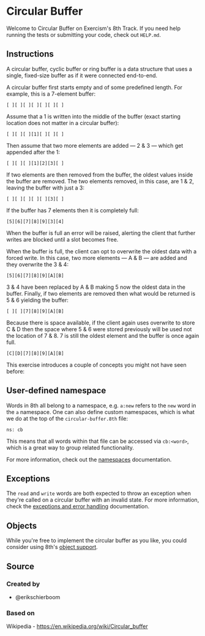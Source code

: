 # Circular Buffer

Welcome to Circular Buffer on Exercism's 8th Track.
If you need help running the tests or submitting your code, check out `HELP.md`.

## Instructions

A circular buffer, cyclic buffer or ring buffer is a data structure that uses a single, fixed-size buffer as if it were connected end-to-end.

A circular buffer first starts empty and of some predefined length.
For example, this is a 7-element buffer:

```text
[ ][ ][ ][ ][ ][ ][ ]
```

Assume that a 1 is written into the middle of the buffer (exact starting location does not matter in a circular buffer):

```text
[ ][ ][ ][1][ ][ ][ ]
```

Then assume that two more elements are added — 2 & 3 — which get appended after the 1:

```text
[ ][ ][ ][1][2][3][ ]
```

If two elements are then removed from the buffer, the oldest values inside the buffer are removed.
The two elements removed, in this case, are 1 & 2, leaving the buffer with just a 3:

```text
[ ][ ][ ][ ][ ][3][ ]
```

If the buffer has 7 elements then it is completely full:

```text
[5][6][7][8][9][3][4]
```

When the buffer is full an error will be raised, alerting the client that further writes are blocked until a slot becomes free.

When the buffer is full, the client can opt to overwrite the oldest data with a forced write.
In this case, two more elements — A & B — are added and they overwrite the 3 & 4:

```text
[5][6][7][8][9][A][B]
```

3 & 4 have been replaced by A & B making 5 now the oldest data in the buffer.
Finally, if two elements are removed then what would be returned is 5 & 6 yielding the buffer:

```text
[ ][ ][7][8][9][A][B]
```

Because there is space available, if the client again uses overwrite to store C & D then the space where 5 & 6 were stored previously will be used not the location of 7 & 8.
7 is still the oldest element and the buffer is once again full.

```text
[C][D][7][8][9][A][B]
```

This exercise introduces a couple of concepts you might not have seen before:

## User-defined namespace

Words in 8th all belong to a namespace, e.g. `a:new` refers to the `new` word in the `a` namespace.
One can also define custom namespaces, which is what we do at the top of the `circular-buffer.8th` file:

```8th
ns: cb
```

This means that all words within that file can be accessed via `cb:<word>`, which is a great way to group related functionality.

For more information, check out the [namespaces][namespaces] documentation.

## Exceptions

The `read` and `write` words are both expected to throw an exception when they're called on a circular buffer with an invalid state.
For more information, check the [exceptions and error handling][exceptions-and-error-handling] documentation.

## Objects

While you're free to implement the circular buffer as you like, you could consider using 8th's [object support][objects].

[namespaces]: https://8th-dev.com/manual.html#namespaces
[exceptions-and-error-handling]: https://8th-dev.com/manual.html#exceptions-and-error-handling
[objects]: https://8th-dev.com/manual.html#objects

## Source

### Created by

- @erikschierboom

### Based on

Wikipedia - https://en.wikipedia.org/wiki/Circular_buffer